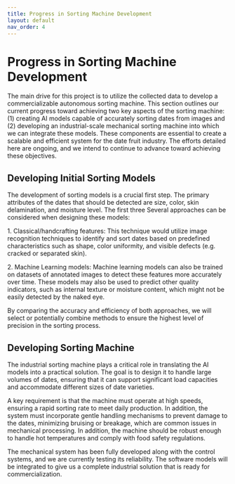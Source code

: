 ```yaml
---
title: Progress in Sorting Machine Development
layout: default
nav_order: 4
---
```


# Progress in Sorting Machine Development

The main drive for this project is to utilize the collected data to
develop a commercializable autonomous sorting machine. This section
outlines our current progress toward achieving two key aspects of the
sorting machine: (1) creating AI models capable of accurately sorting
dates from images and (2) developing an industrial-scale mechanical
sorting machine into which we can integrate these models. These
components are essential to create a scalable and efficient system for
the date fruit industry. The efforts detailed here are ongoing, and we
intend to continue to advance toward achieving these objectives.

## Developing Initial Sorting Models

The development of sorting models is a crucial first step. The primary
attributes of the dates that should be detected are size, color, skin
delamination, and moisture level. The first three Several approaches can
be considered when designing these models:

1\. Classical/handcrafting features: This technique would utilize image
recognition techniques to identify and sort dates based on predefined
characteristics such as shape, color uniformity, and visible defects
(e.g. cracked or separated skin).

2\. Machine Learning models: Machine learning models can also be trained
on datasets of annotated images to detect these features more accurately
over time. These models may also be used to predict other quality
indicators, such as internal texture or moisture content, which might
not be easily detected by the naked eye.

By comparing the accuracy and efficiency of both approaches, we will
select or potentially combine methods to ensure the highest level of
precision in the sorting process.

## Developing Sorting Machine

The industrial sorting machine plays a critical role in translating the
AI models into a practical solution. The goal is to design it to handle
large volumes of dates, ensuring that it can support significant load
capacities and accommodate different sizes of date varieties.

A key requirement is that the machine must operate at high speeds,
ensuring a rapid sorting rate to meet daily production. In addition, the
system must incorporate gentle handling mechanisms to prevent damage to
the dates, minimizing bruising or breakage, which are common issues in
mechanical processing. In addition, the machine should be robust enough
to handle hot temperatures and comply with food safety regulations.

The mechanical system has been fully developed along with the control
systems, and we are currently testing its reliability. The software
models will be integrated to give us a complete industrial solution that
is ready for commercialization.
